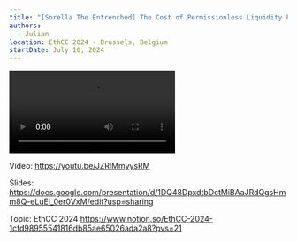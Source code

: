 ```yaml
---
title: "[Sorella The Entrenched] The Cost of Permissionless Liquidity Provision in AMMs"
authors:
  - Julian
location: EthCC 2024 - Brussels, Belgium
startDate: July 10, 2024
---
```


<video src="https://youtu.be/JZRlMmyysRM"></video>

Video: <https://youtu.be/JZRlMmyysRM>

Slides: <https://docs.google.com/presentation/d/1DQ48DpxdtbDctMiBAaJRdQgsHmm8Q-eLuEl_0er0VxM/edit?usp=sharing>

Topic: EthCC 2024 <https://www.notion.so/EthCC-2024-1cfd98955541816db85ae65026ada2a8?pvs=21>
